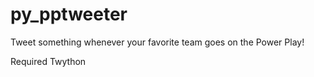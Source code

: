 # py_pptweeter
Tweet something whenever your favorite team goes on the Power Play!

Required Twython
